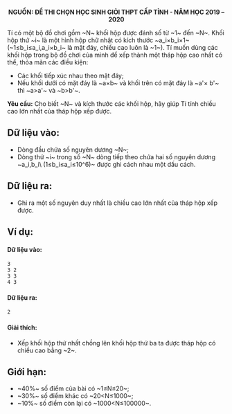 **<center>NGUỒN: ĐỀ THI CHỌN HỌC SINH GIỎI THPT CẤP TỈNH - NĂM HỌC 2019 – 2020</center>**

Tí có một bộ đồ chơi gồm ~N~ khối hộp được đánh số từ ~1~ đến ~N~. Khối hộp thứ ~i~ là một hình hộp chữ nhật có kích thước ~a_i×b_i×1~ (~1≤b_i≤a_i,a_i×b_i~ là mặt đáy, chiều cao luôn là ~1~). Tí muốn dùng các khối hộp trong bộ đồ chơi của mình để xếp thành một tháp hộp cao nhất có thể, thỏa mãn các điều kiện:
- Các khối tiếp xúc nhau theo mặt đáy;
- Nếu khối dưới có mặt đáy là ~a×b~ và khối trên có mặt đáy là ~a'× b'~ thì ~a>a'~ và ~b>b'~.

**Yêu cầu:** Cho biết ~N~ và kích thước các khối hộp, hãy giúp Tí tính chiều cao lớn nhất của tháp hộp xếp được.

## Dữ liệu vào:
- Dòng đầu chứa số nguyên dương ~N~;
- Dòng thứ ~i~ trong số ~N~ dòng tiếp theo chứa hai số nguyên dương ~a_i,b_i\  (1≤b_i≤a_i≤10^6)~ được ghi cách nhau một dấu cách.

## Dữ liệu ra:
- Ghi ra một số nguyên duy nhất là chiều cao lớn nhất của tháp hộp xếp được.

## Ví dụ:
#### Dữ liệu vào:
```
3
3 2
3 3
4 3
```

#### Dữ liệu ra:
```
2
```

#### Giải thích:
- Xếp khối hộp thứ nhất chồng lên khối hộp thứ ba ta được tháp hộp có chiều cao bằng ~2~.

## Giới hạn:
- ~40\%~ số điểm của bài có ~1≤N≤20~;
- ~30\%~ số điểm khác có ~20<N≤1000~;
- ~10\%~ số điểm còn lại có ~1000<N≤100000~.